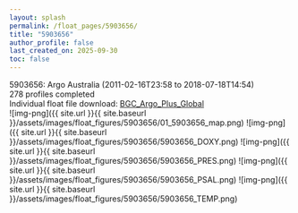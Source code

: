 ```yaml
---
layout: splash
permalink: /float_pages/5903656/
title: "5903656"
author_profile: false
last_created_on: 2025-09-30
toc: false
---
```

 
5903656: Argo Australia (2011-02-16T23:58 to 2018-07-18T14:54)\
278 profiles completed\
Individual float file download: [BGC_Argo_Plus_Global](https://ftp.soest.hawaii.edu/bgc_argo_plus/Individual_Floats/outliers_removed/5903656_Sprof_processed.nc)\
![img-png]({{ site.url }}{{ site.baseurl }}/assets/images/float_figures/5903656/01_5903656_map.png)
![img-png]({{ site.url }}{{ site.baseurl }}/assets/images/float_figures/5903656/5903656_DOXY.png)
![img-png]({{ site.url }}{{ site.baseurl }}/assets/images/float_figures/5903656/5903656_PRES.png)
![img-png]({{ site.url }}{{ site.baseurl }}/assets/images/float_figures/5903656/5903656_PSAL.png)
![img-png]({{ site.url }}{{ site.baseurl }}/assets/images/float_figures/5903656/5903656_TEMP.png)
